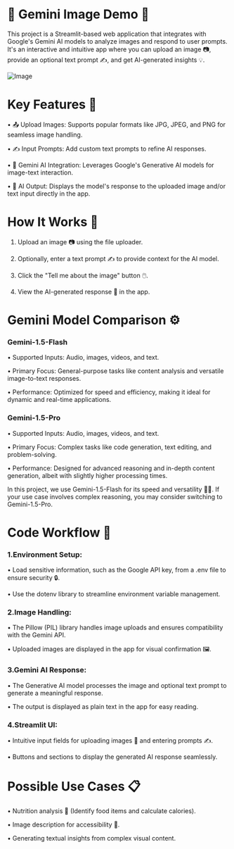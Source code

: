 # 🌟 Gemini Image Demo 🌟
This project is a Streamlit-based web application that integrates with Google's Gemini AI models to analyze images and respond to user prompts. It's an interactive and intuitive app where you can upload an image 📷, provide an optional text prompt ✍️, and get AI-generated insights 💡.

![Image](https://github.com/user-attachments/assets/220ee2cd-84a4-402e-8d3d-6f2134e8ca18)

# Key Features 🔑

• 📤 Upload Images: Supports popular formats like JPG, JPEG, and PNG for seamless image handling.

• ✍️ Input Prompts: Add custom text prompts to refine AI responses.

• 🤖 Gemini AI Integration: Leverages Google's Generative AI models for image-text interaction.

• 📄 AI Output: Displays the model's response to the uploaded image and/or text input directly in the app.


# How It Works 🚀

1. Upload an image 📷 using the file uploader.

2. Optionally, enter a text prompt ✍️ to provide context for the AI model.

3. Click the "Tell me about the image" button 🖱️.

4. View the AI-generated response 🧠 in the app.



# Gemini Model Comparison ⚙️

### Gemini-1.5-Flash

• Supported Inputs: Audio, images, videos, and text.

• Primary Focus: General-purpose tasks like content analysis and versatile image-to-text responses.

• Performance: Optimized for speed and efficiency, making it ideal for dynamic and real-time applications.

### Gemini-1.5-Pro

• Supported Inputs: Audio, images, videos, and text.

• Primary Focus: Complex tasks like code generation, text editing, and problem-solving.

• Performance: Designed for advanced reasoning and in-depth content generation, albeit with slightly higher processing times.

In this project, we use Gemini-1.5-Flash for its speed and versatility 🏃‍♂️. If your use case involves complex reasoning, you may consider switching to Gemini-1.5-Pro.



# Code Workflow 🔧

### 1.Environment Setup:

• Load sensitive information, such as the Google API key, from a .env file to ensure security 🔒.

• Use the dotenv library to streamline environment variable management.

### 2.Image Handling:

• The Pillow (PIL) library handles image uploads and ensures compatibility with the Gemini API.

• Uploaded images are displayed in the app for visual confirmation 🖼️.

### 3.Gemini AI Response:

• The Generative AI model processes the image and optional text prompt to generate a meaningful response.

• The output is displayed as plain text in the app for easy reading.

### 4.Streamlit UI:

• Intuitive input fields for uploading images 📂 and entering prompts ✍️.

• Buttons and sections to display the generated AI response seamlessly.



# Possible Use Cases 📋

• Nutrition analysis 🥗 (Identify food items and calculate calories).

• Image description for accessibility 🌟.

• Generating textual insights from complex visual content.

